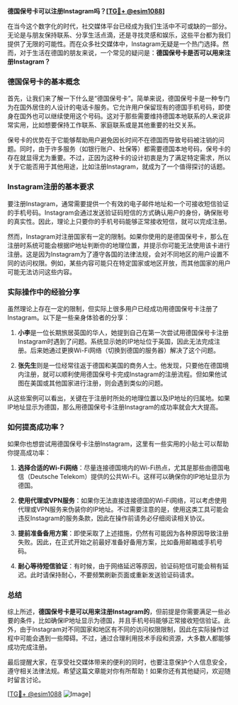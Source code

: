 **德国保号卡可以注册Instagram吗？[[TG💪+ @esim1088](https://t.me/s/esim1088)]**

在当今这个数字化的时代，社交媒体平台已经成为我们生活中不可或缺的一部分。无论是与朋友保持联系、分享生活点滴，还是寻找灵感和娱乐，这些平台都为我们提供了无限的可能性。而在众多社交媒体中，Instagram无疑是一个热门选择。然而，对于生活在德国的朋友来说，一个常见的疑问是：**德国保号卡是否可以用来注册Instagram？**

### 德国保号卡的基本概念

首先，让我们来了解一下什么是“德国保号卡”。简单来说，德国保号卡是一种专门为在国外居住的人设计的电话卡服务。它允许用户保留现有的德国手机号码，即使身在国外也可以继续使用这个号码。这对于那些需要维持德国本地联系的人来说非常实用，比如想要保持工作联系、家庭联系或是其他重要的社交关系。

保号卡的优势在于它能够帮助用户避免因长时间不在德国而导致号码被注销的问题。同时，由于许多服务（如银行账户、社保等）都需要德国本地号码，保号卡的存在就显得尤为重要。不过，正因为这种卡的设计初衷是为了满足特定需求，所以关于它能否用于其他用途，比如注册Instagram，就成为了一个值得探讨的话题。

### Instagram注册的基本要求

要注册Instagram，通常需要提供一个有效的电子邮件地址和一个可接收短信验证的手机号码。Instagram会通过发送验证码短信的方式确认用户的身份，确保账号的真实性。因此，理论上只要你的手机号码能够正常接收短信，就可以完成注册。

然而，Instagram对注册国家有一定的限制。如果你使用的是德国保号卡，那么在注册时系统可能会根据IP地址判断你的地理位置，并提示你可能无法使用该卡进行注册。这是因为Instagram为了遵守各国的法律法规，会对不同地区的用户设置不同的访问权限。例如，某些内容可能只在特定国家或地区开放，而其他国家的用户可能无法访问这些内容。

### 实际操作中的经验分享

虽然理论上存在一定的限制，但实际上很多用户已经成功用德国保号卡注册了Instagram。以下是一些亲身体验者的分享：

1. **小李**是一位长期旅居英国的华人，她提到自己在第一次尝试用德国保号卡注册Instagram时遇到了问题。系统显示她的IP地址位于英国，因此无法完成注册。后来她通过更换Wi-Fi网络（切换到德国的服务器）解决了这个问题。
   
2. **张先生**则是一位经常往返于德国和美国的商务人士。他发现，只要他在德国境内注册，就可以顺利使用德国保号卡完成Instagram的注册流程。但如果他试图在美国或其他国家进行注册，则会遇到类似的问题。

从这些案例可以看出，关键在于注册时所处的地理位置以及IP地址的归属地。如果IP地址显示为德国，那么用德国保号卡注册Instagram的成功率就会大大提高。

### 如何提高成功率？

如果你也想尝试用德国保号卡注册Instagram，这里有一些实用的小贴士可以帮助你提高成功率：

1. **选择合适的Wi-Fi网络**：尽量连接德国境内的Wi-Fi热点，尤其是那些由德国电信（Deutsche Telekom）提供的公共Wi-Fi。这样可以确保你的IP地址显示为德国。

2. **使用代理或VPN服务**：如果你无法直接连接德国的Wi-Fi网络，可以考虑使用代理或VPN服务来伪装你的IP地址。不过需要注意的是，使用这类工具可能会违反Instagram的服务条款，因此在操作前请务必仔细阅读相关协议。

3. **提前准备备用方案**：即使采取了上述措施，仍然有可能因为各种原因导致注册失败。因此，在正式开始之前最好准备好备用方案，比如备用邮箱或手机号码。

4. **耐心等待短信验证**：有时候，由于网络延迟等原因，验证码短信可能会稍有延迟。此时请保持耐心，不要频繁刷新页面或重新发送验证码请求。

### 总结

综上所述，**德国保号卡是可以用来注册Instagram的**，但前提是你需要满足一些必要的条件，比如确保IP地址显示为德国，并且手机号码能够正常接收短信验证。此外，由于Instagram对不同国家和地区有不同的访问权限限制，因此在实际操作过程中可能会遇到一些障碍。不过，通过合理利用技术手段和资源，大多数人都能够成功完成注册。

最后提醒大家，在享受社交媒体带来的便利的同时，也要注意保护个人信息安全，遵守相关法律法规。希望这篇文章能对你有所帮助！如果你还有其他疑问，欢迎随时留言讨论。

[[TG💪+ @esim1088](https://t.me/s/esim1088) ![Image](https://i.postimg.cc/4NQfJmqS/Snipaste-2025-05-13-00-14-12.png)]